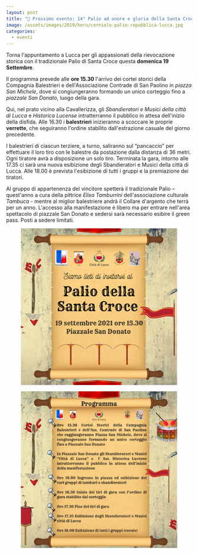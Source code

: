 ```yaml
---
layout: post
title: "🎯 Prossimo evento: 14° Palio ad onore e gloria della Santa Croce"
image: /assets/images/2019/hero/corniolo-palio-repubblica-lucca.jpg
categories:
  - eventi
---
```


Torna l'appuntamento a Lucca per gli appassionati della rievocazione storica con
il tradizionale Palio di Santa Croce questa **domenica 19 Settembre**.

<!-- more -->

Il programma prevede alle **ore 15.30** l'arrivo dei cortei storici della Compagnia
Balestrieri e dell'Associazione Contrade di San Paolino in *piazza San Michele*,
dove si congiungeranno formando un unico corteggio fino a *piazzale San Donato*,
luogo della gara.

Qui, nel prato vicino alla Cavallerizza, gli *Sbandieratori e Musici della città
di Lucca* e *Historica Lucense* intratterranno il pubblico in attesa dell'inizio
della disfida. Alle 16.30 i **balestrieri** inizieranno a scoccare le proprie
**verrette**, che seguiranno l'ordine stabilito dall'estrazione casuale del
giorno precedente.

I balestrieri di ciascun terziere, a turno, saliranno sul “pancaccio” per
effettuare il loro tiro con le balestre da postazione dalla distanza di 36
metri. Ogni tiratore avrà a disposizione un solo tiro. Terminata la gara,
intorno alle 17.35 ci sarà una nuova esibizione degli Sbandieratori e Musici
della città di Lucca. Alle 18.00 è prevista l'esibizione di tutti i gruppi e la
premiazione dei tiratori.

Al gruppo di appartenenza del vincitore spetterà il tradizionale Palio –
quest'anno a cura della pittrice *Elisa Tamburrini* dell'associazione culturale
*Tambuca* - mentre al miglior balestriere andrà il Collare d'argento che terrà
per un anno. L'accesso alla manifestazione è libero ma per entrare nell'area
spettacolo di piazzale San Donato e sedersi sarà necessario esibire il green
pass. Posti a sedere limitati.

<figure class="align-center">
  <a href="/assets/images/2021/palio-santa-croce/locandina_fronte.jpg">
    <img src="/assets/images/2021/palio-santa-croce/locandina_fronte.jpg" alt="locandina">
  </a>
</figure>

<figure class="align-center">
  <a href="/assets/images/2021/palio-santa-croce/locandina_retro.jpg">
    <img src="/assets/images/2021/palio-santa-croce/locandina_retro.jpg" alt="programma">
  </a>
</figure>

<script type='application/ld+json'>
{
  "@context": "https://www.schema.org",
  "@type": "Event",
  "name": "14° Palio della Santa Croce",
  "url": "https://consanpaolino.org/2021/palio-santa-croce",
  "description": "Gara di tiro con balestra antica da banco",
  "startDate": "2021-09-19T15:30:00+02:00",
  "endDate": "2021-09-19T18:00:00+02:00",
  "eventStatus": "EventScheduled",
  "isAccessibleForFree": true,
  "eventAttendanceMode": "https://schema.org/OfflineEventAttendanceMode",
  "image": [
    "https://consanpaolino.org/assets/images/2021/3-palio-contrade-san-paolino-manifesto.jpg",
    "https://consanpaolino.org/assets/images/gallery/campo-tiri-bandiere-litab-contrade-libertas.jpg",
    "https://consanpaolino.org/assets/images/2018/hero/palio-balestrieri.jpg",
    "https://consanpaolino.org/assets/images/gallery/lucca-corteo.jpg",
    "https://consanpaolino.org/assets/images/gallery/balestrieri-piazza-san-michele.jpg",
    "https://consanpaolino.org/assets/images/2019/concorso-fotografia/russo-lucca-medievale-1.jpg",
    "https://consanpaolino.org/assets/images/gallery/balestriere-al-tiro-lato.jpg"
  ],
  "location": {
    "@type": "Place",
    "name": "Piazzale San Donato",
    "address": {
      "@type": "PostalAddress",
      "streetAddress": "Piazzale San Donato",
      "addressLocality": "Lucca",
      "addressRegion": "LU",
      "postalCode": "55100",
      "addressCountry": "IT"
    }
  },
  "offers": {
    "@type": "Offer",
    "description": "Ingresso gratuito",
    "url": "https://consanpaolino.org/2021/palio-santa-croce",
    "price": "0.00",
    "priceCurrency": "EUR",
    "availability": "https://schema.org/InStock",
    "validFrom": "2021-01-01"
  },
  "performer": {
    "@type": "PerformingGroup",
    "name": "Contrade San Paolino",
    "email": "consanpaolino@gmail.com"
  },
  "organizer": {
    "@type": "Organization",
    "name": "Contrade San Paolino",
    "url" : "https://consanpaolino.org",
    "email": "consanpaolino@gmail.com"
  }
}
 </script>
